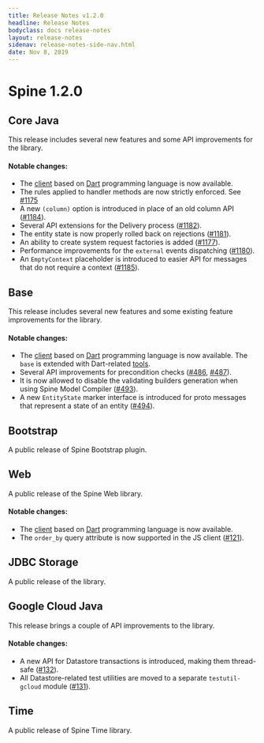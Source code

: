 ```yaml
---
title: Release Notes v1.2.0
headline: Release Notes
bodyclass: docs release-notes
layout: release-notes
sidenav: release-notes-side-nav.html
date: Nov 8, 2019
---
```


# Spine 1.2.0

## Core Java
This release includes several new features and some API improvements for the library.

#### Notable changes:

- The [client](https://github.com/SpineEventEngine/dart) based on [Dart](https://dart.dev/) 
programming language is now available.
- The rules applied to handler methods are now strictly enforced. See [#1175]({{site.core_java_repo}}/pull/1175)
- A new `(column)` option is introduced in place of an old column API ([#1184]({{site.core_java_repo}}/pull/1184)).
- Several API extensions for the Delivery process ([#1182]({{site.core_java_repo}}/pull/1182)).
- The entity state is now properly rolled back on rejections ([#1181]({{site.core_java_repo}}/pull/1181)).
- An ability to create system request factories is added ([#1177]({{site.core_java_repo}}/pull/1177)).
- Performance improvements for the `external` events dispatching ([#1180]({{site.core_java_repo}}/pull/1180)).
- An `EmptyContext` placeholder is introduced to easier API for messages that do not require a context ([#1185]({{site.core_java_repo}}/pull/1185)).

## Base
This release includes several new features and some existing feature improvements for the library.

#### Notable changes:

- The [client](https://github.com/SpineEventEngine/dart) based on [Dart](https://dart.dev/) 
programming language is now available. The `base` is extended with Dart-related [tools]({{site.base_repo}}/tree/master/tools/proto-dart-plugin).
- Several API improvements for precondition checks ([#486]({{site.base_repo}}/pull/486), [#487]({{site.base_repo}}/pull/487)).
- It is now allowed to disable the validating builders generation when using Spine Model Compiler ([#493]({{site.base_repo}}/pull/493)).
- A new `EntityState` marker interface is introduced for proto messages that represent a state of an entity ([#494]({{site.base_repo}}/pull/494)).

## Bootstrap
A public release of Spine Bootstrap plugin.

## Web
A public release of the Spine Web library.

#### Notable changes:

- The [client](https://github.com/SpineEventEngine/dart) based on [Dart](https://dart.dev/) 
programming language is now available.
- The `order_by` query attribute is now supported in the JS client ([#121]({{site.web_repo}}/pull/121)).

## JDBC Storage
A public release of the library.

## Google Cloud Java
This release brings a couple of API improvements to the library.

#### Notable changes:

- A new API for Datastore transactions is introduced, making them thread-safe ([#132]({{site.gcloud_java_repo}}/pull/132)).
- All Datastore-related test utilities are moved to a separate `testutil-gcloud` module ([#131]({{site.gcloud_java_repo}}/pull/131)).

## Time
A public release of Spine Time library.
